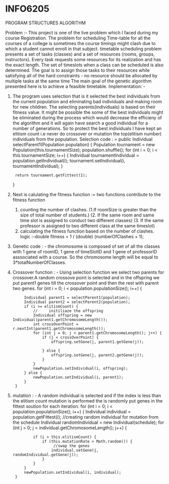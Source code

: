 # INFO6205
PROGRAM STRUCTURES ALGORITHM

Problem :-
This project is one of the live problem which I faced during my course Registration.
The problem for scheduling Time-table for all the courses of a college is sometimes the course timings might clash 
due to which a student cannot enroll in that subject.
timetable scheduling problem presents a set of tasks (classes) and a set of resources (rooms, groups, instructors).
Every task requests some resources for its realization and has the exact length.
The set of timeslots when a class can be scheduled is also determined.
The goal is to assign those tasks to their resources while satisfying all of the hard constraints - no resource should be allocated by multiple tasks at the same time
The main goal of the genetic algorithm presented here is to achieve a feasible timetable.
Implementation: -
1. The program uses selection that is it selected the best individuals from the current population and eliminating bad individuals and making room for new children.
   The selecting parents(individuals) is based on their fitness value.
   It might be possible the some of the best individuals might be eliminated during the process which would decrease the efficieny of the algorithm and it will again have search a good individual for a number of generations.
   So to protect the best individuals I have kept an elitism count i.e never do crossover or mutation the top(elitism number) individuals from the population.
Selection code : =
   public Individual selectParent1(Population population) {
        Population tournament = new Population(this.tournamentSize);
        population.shuffle();
        for (int i = 0; i < this.tournamentSize; i++) {
            Individual tournamentIndividual = population.getIndividual(i);
            tournament.setIndividual(i, tournamentIndividual);
        }
       
        return tournament.getFittest(1);
    }
2. Next is calulating the fitness function :=
   two functions contribute to the fitness function
   1. counting the number of clashes.
	(1.If roomSize is greater than the size of total number of students.)
	(2. If the same room and same time slot is assigned to conduct two different classes)
	(3. If the same professor is assigned to two different class at the same timeslot)
   2. calculating the fitness function based on the number of clashes.
      logic :-double fitness = 1 / (double) (numberOfClashes + 1);
3. Genetic code : - the chromosome is composed of set of all the classes with 1 gene of roomID, 1 gene of timeSlotID and 1 gene of professorID asssociated with a course.
		So the chromosome length will be equal to 3*totalNumberOfClasses.

3. Crossover function : -
     Using selection function we select two parents for crossover.A random crossove point is selected and in the offspring we put parent1 genes till the crossover point and then the rest with parent two genes.
     for (int i = 0; i < population.populationSize(); i++) {

            Individual parent1 = selectParent1(population);
            Individual parent2 = selectParent2(population);
            if (i >= elitismCount) {
                //     initiliaze the offspring
                Individual offspring = new Individual(parent1.getChromosomeLength());
                int crossOverPoint = r.nextInt(parent1.getChromosomeLength());
                for (int j = 0; j < parent1.getChromosomeLength(); j++) {
                    if (j < crossOverPoint) {
                        offspring.setGene(j, parent1.getGene(j));

                    } else {
                        offspring.setGene(j, parent2.getGene(j));
                    }
                }
                newPopulation.setIndividual(i, offspring);
            } else {
                newPopulation.setIndividual(i, parent1);
            }
        }
4. mutation : -
      A random individual is selected and if the index is less than the elitism count mutation is performed the is randomly put genes in the fittest soution for each iteration.
       for (int i = 0; i < population.populationSize(); i++) {
            Individual individual = population.getFittest(i);
            //creating random individual for mutation from the schedule
            Individual randomIndividual = new Individual(schedule);
            for (int j = 0; j < individual.getChromosomeLength(); j++) {
               
                if (i > this.elitismCount) {
                    if (this.mutationRate > Math.random()) {
                         //swap the genes
                        individual.setGene(j, randomIndividual.getGene(j));
                    }
                }
            }
            newPopulation.setIndividual(i, individual);
        }
